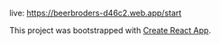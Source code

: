 live:  https://beerbroders-d46c2.web.app/start

This project was bootstrapped with [Create React App](https://github.com/facebook/create-react-app).

